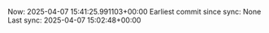 Now: 2025-04-07 15:41:25.991103+00:00 Earliest commit since sync: None Last sync: 2025-04-07 15:02:48+00:00
